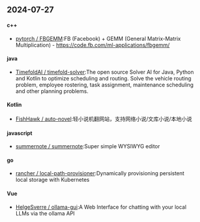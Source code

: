 ## 2024-07-27
#### c++
* [pytorch / FBGEMM](https://github.com/pytorch/FBGEMM):FB (Facebook) + GEMM (General Matrix-Matrix Multiplication) - https://code.fb.com/ml-applications/fbgemm/
#### java
* [TimefoldAI / timefold-solver](https://github.com/TimefoldAI/timefold-solver):The open source Solver AI for Java, Python and Kotlin to optimize scheduling and routing. Solve the vehicle routing problem, employee rostering, task assignment, maintenance scheduling and other planning problems.
#### Kotlin
* [FishHawk / auto-novel](https://github.com/FishHawk/auto-novel):轻小说机翻网站，支持网络小说/文库小说/本地小说
#### javascript
* [summernote / summernote](https://github.com/summernote/summernote):Super simple WYSIWYG editor
#### go
* [rancher / local-path-provisioner](https://github.com/rancher/local-path-provisioner):Dynamically provisioning persistent local storage with Kubernetes
#### Vue
* [HelgeSverre / ollama-gui](https://github.com/HelgeSverre/ollama-gui):A Web Interface for chatting with your local LLMs via the ollama API
